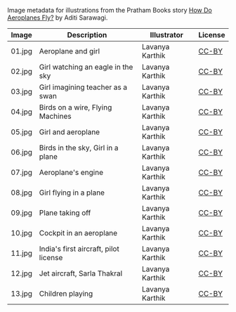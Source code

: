 Image metadata for illustrations from the Pratham Books story [How Do Aeroplanes Fly?](https://storyweaver.org.in/stories/4314-how-do-aeroplanes-fly) by Aditi Sarawagi.

Image | Description | Illustrator | License
----- | ----------- | ----------- | -------
01.jpg | Aeroplane and girl | Lavanya Karthik | [CC-BY](https://creativecommons.org/licenses/by/4.0/)
02.jpg | Girl watching an eagle in the sky | Lavanya Karthik | [CC-BY](https://creativecommons.org/licenses/by/4.0/)
03.jpg | Girl imagining teacher as a swan | Lavanya Karthik | [CC-BY](https://creativecommons.org/licenses/by/4.0/)
04.jpg | Birds on a wire, Flying Machines | Lavanya Karthik | [CC-BY](https://creativecommons.org/licenses/by/4.0/)
05.jpg | Girl and aeroplane | Lavanya Karthik | [CC-BY](https://creativecommons.org/licenses/by/4.0/)
06.jpg | Birds in the sky, Girl in a plane | Lavanya Karthik | [CC-BY](https://creativecommons.org/licenses/by/4.0/)
07.jpg | Aeroplane's engine | Lavanya Karthik | [CC-BY](https://creativecommons.org/licenses/by/4.0/)
08.jpg | Girl flying in a plane | Lavanya Karthik | [CC-BY](https://creativecommons.org/licenses/by/4.0/)
09.jpg | Plane taking off | Lavanya Karthik | [CC-BY](https://creativecommons.org/licenses/by/4.0/)
10.jpg | Cockpit in an aeroplane | Lavanya Karthik | [CC-BY](https://creativecommons.org/licenses/by/4.0/)
11.jpg | India's first aircraft, pilot license | Lavanya Karthik | [CC-BY](https://creativecommons.org/licenses/by/4.0/)
12.jpg | Jet aircraft, Sarla Thakral | Lavanya Karthik | [CC-BY](https://creativecommons.org/licenses/by/4.0/)
13.jpg | Children playing | Lavanya Karthik | [CC-BY](https://creativecommons.org/licenses/by/4.0/)

